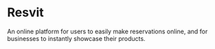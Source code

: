 # Resvit
An online platform for users to easily make reservations online, and for businesses to instantly showcase their products.
